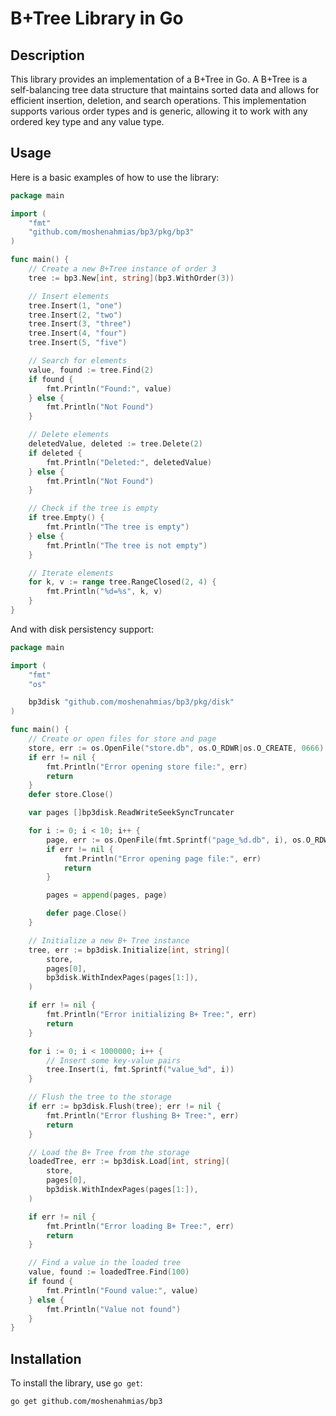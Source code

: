 # B+Tree Library in Go

## Description
This library provides an implementation of a B+Tree in Go. A B+Tree is a self-balancing tree data structure that maintains sorted data and allows for efficient insertion, deletion, and search operations. This implementation supports various order types and is generic, allowing it to work with any ordered key type and any value type.

## Usage
Here is a basic examples of how to use the library:

```go
package main

import (
    "fmt"
    "github.com/moshenahmias/bp3/pkg/bp3"
)

func main() {
    // Create a new B+Tree instance of order 3
    tree := bp3.New[int, string](bp3.WithOrder(3))

    // Insert elements
    tree.Insert(1, "one")
    tree.Insert(2, "two")
    tree.Insert(3, "three")
    tree.Insert(4, "four")
    tree.Insert(5, "five")

    // Search for elements
    value, found := tree.Find(2)
    if found {
        fmt.Println("Found:", value)
    } else {
        fmt.Println("Not Found")
    }

    // Delete elements
    deletedValue, deleted := tree.Delete(2)
    if deleted {
        fmt.Println("Deleted:", deletedValue)
    } else {
        fmt.Println("Not Found")
    }

    // Check if the tree is empty
    if tree.Empty() {
        fmt.Println("The tree is empty")
    } else {
        fmt.Println("The tree is not empty")
    }

    // Iterate elements
    for k, v := range tree.RangeClosed(2, 4) {
        fmt.Println("%d=%s", k, v)
    }
}
```

And with disk persistency support:

```go
package main

import (
	"fmt"
	"os"

	bp3disk "github.com/moshenahmias/bp3/pkg/disk"
)

func main() {
	// Create or open files for store and page
	store, err := os.OpenFile("store.db", os.O_RDWR|os.O_CREATE, 0666)
	if err != nil {
		fmt.Println("Error opening store file:", err)
		return
	}
	defer store.Close()

	var pages []bp3disk.ReadWriteSeekSyncTruncater

	for i := 0; i < 10; i++ {
		page, err := os.OpenFile(fmt.Sprintf("page_%d.db", i), os.O_RDWR|os.O_CREATE, 0666)
		if err != nil {
			fmt.Println("Error opening page file:", err)
			return
		}

		pages = append(pages, page)

		defer page.Close()
	}

	// Initialize a new B+ Tree instance
	tree, err := bp3disk.Initialize[int, string](
		store,
		pages[0],
		bp3disk.WithIndexPages(pages[1:]),
	)

	if err != nil {
		fmt.Println("Error initializing B+ Tree:", err)
		return
	}

	for i := 0; i < 1000000; i++ {
		// Insert some key-value pairs
		tree.Insert(i, fmt.Sprintf("value_%d", i))
	}

	// Flush the tree to the storage
	if err := bp3disk.Flush(tree); err != nil {
		fmt.Println("Error flushing B+ Tree:", err)
		return
	}

	// Load the B+ Tree from the storage
	loadedTree, err := bp3disk.Load[int, string](
		store,
		pages[0],
		bp3disk.WithIndexPages(pages[1:]),
	)

	if err != nil {
		fmt.Println("Error loading B+ Tree:", err)
		return
	}

	// Find a value in the loaded tree
	value, found := loadedTree.Find(100)
	if found {
		fmt.Println("Found value:", value)
	} else {
		fmt.Println("Value not found")
	}
}
```

## Installation
To install the library, use `go get`:
```sh
go get github.com/moshenahmias/bp3
```
